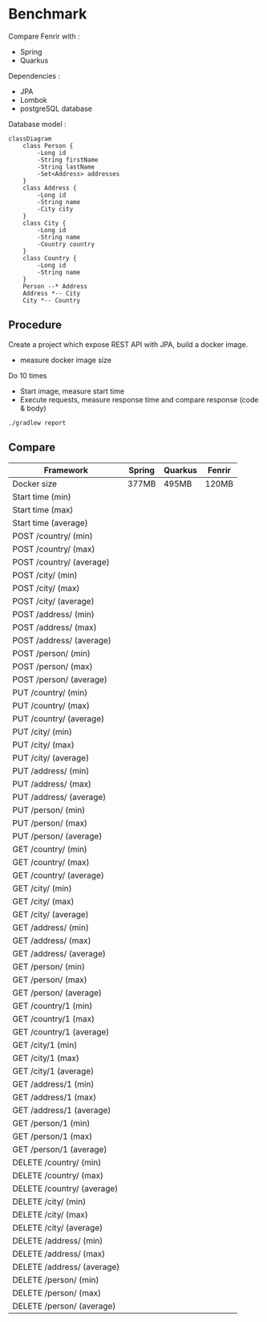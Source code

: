 # Benchmark

Compare Fenrir with :

- Spring
- Quarkus

Dependencies :

- JPA
- Lombok
- postgreSQL database

Database model :

```mermaid
classDiagram
    class Person {
        -Long id
        -String firstName
        -String lastName
        -Set<Address> addresses
    }
    class Address {
        -Long id
        -String name
        -City city
    }
    class City {
        -Long id
        -String name
        -Country country
    }
    class Country {
        -Long id
        -String name
    }
    Person --* Address
    Address *-- City
    City *-- Country
```

## Procedure

Create a project which expose REST API with JPA, build a docker image.

- measure docker image size

Do 10 times

- Start image, measure start time
- Execute requests, measure response time and compare response (code & body)

```shell
./gradlew report
```

## Compare

| Framework                  | Spring | Quarkus | Fenrir |
|----------------------------|--------|---------|--------|
| Docker size                | 377MB  | 495MB   | 120MB  |
| Start time (min)           |        |         |        |
| Start time (max)           |        |         |        |
| Start time (average)       |        |         |        |
| POST /country/ (min)       |        |         |        |
| POST /country/ (max)       |        |         |        |
| POST /country/ (average)   |        |         |        |
| POST /city/ (min)          |        |         |        |
| POST /city/ (max)          |        |         |        |
| POST /city/ (average)      |        |         |        |
| POST /address/ (min)       |        |         |        |
| POST /address/ (max)       |        |         |        |
| POST /address/ (average)   |        |         |        |
| POST /person/ (min)        |        |         |        |
| POST /person/ (max)        |        |         |        |
| POST /person/ (average)    |        |         |        |
| PUT /country/ (min)        |        |         |        |
| PUT /country/ (max)        |        |         |        |
| PUT /country/ (average)    |        |         |        |
| PUT /city/ (min)           |        |         |        |
| PUT /city/ (max)           |        |         |        |
| PUT /city/ (average)       |        |         |        |
| PUT /address/ (min)        |        |         |        |
| PUT /address/ (max)        |        |         |        |
| PUT /address/ (average)    |        |         |        |
| PUT /person/ (min)         |        |         |        |
| PUT /person/ (max)         |        |         |        |
| PUT /person/ (average)     |        |         |        |
| GET /country/ (min)        |        |         |        |
| GET /country/ (max)        |        |         |        |
| GET /country/ (average)    |        |         |        |
| GET /city/ (min)           |        |         |        |
| GET /city/ (max)           |        |         |        |
| GET /city/ (average)       |        |         |        |
| GET /address/ (min)        |        |         |        |
| GET /address/ (max)        |        |         |        |
| GET /address/ (average)    |        |         |        |
| GET /person/ (min)         |        |         |        |
| GET /person/ (max)         |        |         |        |
| GET /person/ (average)     |        |         |        |
| GET /country/1 (min)       |        |         |        |
| GET /country/1 (max)       |        |         |        |
| GET /country/1 (average)   |        |         |        |
| GET /city/1 (min)          |        |         |        |
| GET /city/1 (max)          |        |         |        |
| GET /city/1 (average)      |        |         |        |
| GET /address/1 (min)       |        |         |        |
| GET /address/1 (max)       |        |         |        |
| GET /address/1 (average)   |        |         |        |
| GET /person/1 (min)        |        |         |        |
| GET /person/1 (max)        |        |         |        |
| GET /person/1 (average)    |        |         |        |
| DELETE /country/ (min)     |        |         |        |
| DELETE /country/ (max)     |        |         |        |
| DELETE /country/ (average) |        |         |        |
| DELETE /city/ (min)        |        |         |        |
| DELETE /city/ (max)        |        |         |        |
| DELETE /city/ (average)    |        |         |        |
| DELETE /address/ (min)     |        |         |        |
| DELETE /address/ (max)     |        |         |        |
| DELETE /address/ (average) |        |         |        |
| DELETE /person/ (min)      |        |         |        |
| DELETE /person/ (max)      |        |         |        |
| DELETE /person/ (average)  |        |         |        |
